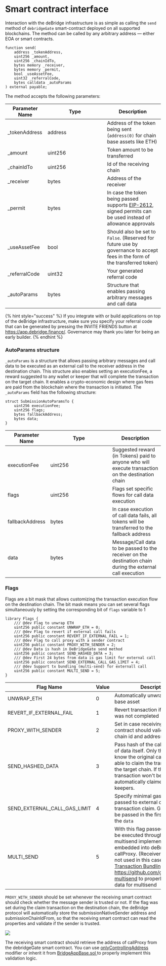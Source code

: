 # Smart contract interface

Interaction with the deBridge infrastructure is as simple as calling the `send` method of `debridgeGate` smart-contract deployed on all supported blockchains. The method can be called by any arbitrary address — either EOA or smart contracts.

```solidity
function send(
    address _tokenAddress,
    uint256 _amount,
    uint256 _chainIdTo,
    bytes memory _receiver,
    bytes memory _permit,
    bool _useAssetFee,
    uint32 _referralCode,
    bytes calldata _autoParams
) external payable;
```

The method accepts the following parameters:

<table><thead><tr><th>Parameter Name</th><th width="176.33333333333331">Type</th><th>Description</th></tr></thead><tbody><tr><td>_tokenAddress</td><td>address</td><td>Address of the token being sent (<code>address(0)</code> for chain base assets like ETH)</td></tr><tr><td>_amount</td><td>uint256</td><td>Token amount to be transferred</td></tr><tr><td>_chainIdTo</td><td>uint256</td><td>Id of the receiving chain</td></tr><tr><td>_receiver</td><td>bytes</td><td>Address of the receiver</td></tr><tr><td>_permit</td><td>bytes</td><td>In case the token being passed supports <a href="https://eips.ethereum.org/EIPS/eip-2612">EIP-2612</a>, signed permits can be used instead of allowance approvals</td></tr><tr><td>_useAssetFee</td><td>bool</td><td>Should also be set to <code>False</code>. (Reserved for future use by governance to accept fees in the form of the transferred token) </td></tr><tr><td>_referralCode</td><td>uint32</td><td>Your generated referral code</td></tr><tr><td>_autoParams</td><td>bytes</td><td>Structure that enables passing arbitrary messages and call data</td></tr></tbody></table>

{% hint style="success" %}
If you integrate with or build applications on top of the deBridge infrastructure, make sure you specify your referral code that can be generated by pressing the INVITE FRIENDS button at https://app.debridge.finance/. Governance may thank you later for being an early builder.
{% endhint %}

### AutoParams structure

`_autoParams` is a structure that allows passing arbitrary messages and call data to be executed as an external call to the receiver address in the destination chain. This structure also enables setting an executionFee, a reward suggested to any wallet or keeper that will complete the transaction on the target chain. It enables a crypto-economic design where gas fees are paid from the blockchain where the transaction is initiated. The `_autoParams` field has the following structure:

```solidity
struct SubmissionAutoParamsTo {
    uint256 executionFee;
    uint256 flags;
    bytes fallbackAddress;
    bytes data;
}
```

<table><thead><tr><th>Parameter Name</th><th width="184.2650802434975">Type</th><th>Description</th></tr></thead><tbody><tr><td>executionFee</td><td>uint256</td><td>Suggested reward (in Tokens) paid to anyone who will execute transaction on the destination chain</td></tr><tr><td>flags</td><td>uint256</td><td>Flags set specific flows for call data execution</td></tr><tr><td>fallbackAddress</td><td>bytes</td><td>In case execution of call data fails, all tokens will be transferred to the fallback address</td></tr><tr><td>data</td><td>bytes</td><td>Message/Call data to be passed to the receiver on the destination chain during the external call execution</td></tr></tbody></table>

### Flags

Flags are a bit mask that allows customizing the transaction execution flow on the destination chain. The bit mask means you can set several flags simultaneously by setting the corresponding bit of `flags` variable to 1

```solidity
library Flags {
    /// @dev Flag to unwrap ETH
    uint256 public constant UNWRAP_ETH = 0;
    /// @dev Flag to revert if external call fails
    uint256 public constant REVERT_IF_EXTERNAL_FAIL = 1;
    /// @dev Flag to call proxy with a sender contract
    uint256 public constant PROXY_WITH_SENDER = 2;
    /// @dev Data is hash in DeBridgeGate send method
    uint256 public constant SEND_HASHED_DATA = 3;
    /// @dev First 24 bytes from data is gas limit for external call
    uint256 public constant SEND_EXTERNAL_CALL_GAS_LIMIT = 4;
    /// @dev Support tx bundling (multi-send) for externall call
    uint256 public constant MULTI_SEND = 5;
}
```

<table><thead><tr><th width="338.9732241107918">Flag Name</th><th width="150">Value</th><th>Description</th></tr></thead><tbody><tr><td>UNWRAP_ETH</td><td>0</td><td>Automatically unwrap blockchain base asset</td></tr><tr><td>REVERT_IF_EXTERNAL_FAIL</td><td>1</td><td>Revert transaction if external call was not completed</td></tr><tr><td>PROXY_WITH_SENDER</td><td>2</td><td>Set in case receiving smart contract should validate sending chain id and address</td></tr><tr><td>SEND_HASHED_DATA</td><td>3</td><td>Pass hash of the call data instead of data itself. Only those who know the original call data will be able to claim the transaction on the target chain. If this flag is set, transaction won't be automatically claimed by external keepers.</td></tr><tr><td>SEND_EXTERNAL_CALL_GAS_LIMIT</td><td>4</td><td>Specify minimal gas limit to be passed to external call during the transaction claim. Gas limit should be passed in the first 4 bytes of the <code>data</code></td></tr><tr><td>MULTI_SEND</td><td>5</td><td>With this flag passed call data will be executed through Gnosis multisend implementation embedded into deBridge callProxy. (Receiver address is not used in this case). Read our <a href="../deswap/transaction-bundling.md">Transaction Bundling guide</a> or use <a href="https://github.com/gnosis/ethers-multisend">https://github.com/gnosis/ethers-multisend</a> to properly configure data for multisend</td></tr></tbody></table>

`PROXY_WITH_SENDER` should be set whenever the receiving smart contract should check whether the message sender is trusted or not. If the flag was set during the claim transaction on the destination chain, the deBridge protocol will automatically store the submissionNativeSender address and submissionChainIdFrom, so that the receiving smart contract can read the properties and validate if the sender is trusted.

![](<../.gitbook/assets/Scheme 2.png>)

The receiving smart contract should retrieve the address of callProxy from the debridgeGate smart contract. You can use [onlyControllingAddress](https://github.com/debridge-finance/debridge-contracts-v1/blob/main/contracts/examples/BridgeAppBase.sol#L62) modifier or inherit it from [BridgeAppBase.sol ](https://github.com/debridge-finance/debridge-contracts-v1/blob/main/contracts/examples/BridgeAppBase.sol)to properly implement this validation logic.

